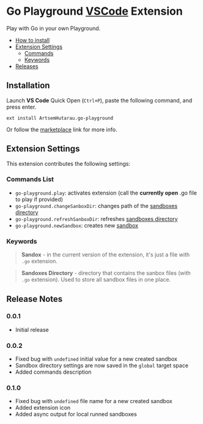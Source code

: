 # Go Playground [VSCode](https://code.visualstudio.com/) Extension

Play with Go in your own Playground.

- [How to install](#installation)
- [Extension Settings](#extension-settings)
  - [Commands](#commands-list)
  - [Keywords](#keywords)
- [Releases]()

## Installation

Launch __VS Code__ Quick Open (`Ctrl+P`), paste the following command, and press enter.
```
ext install ArtsemHutarau.go-playground
```

Or follow the [marketplace](https://marketplace.visualstudio.com/items?itemName=ArtsemHutarau.go-playground) link for more info.

## Extension Settings

This extension contributes the following settings:

### Commands List

* `go-playground.play`: activates extension (call the **currently open** .go file to play if provided)
* `go-playground.changeSanboxDir`: changes path of the [sandboxes directory](#keywords)
* `go-playground.refreshSanboxDir`: refreshes [sandboxes directory](#keywords)
* `go-playground.newSandbox`: creates new [sandbox](#keywords)

### Keywords

> **Sandox** - in the current version of the extension, it's just a file with `.go` extension.

> **Sandoxes Directory** - directory that contains the sanbox files (with `.go` extension). Used to store all sandbox files in one place.



## Release Notes

### 0.0.1

- Initial release

### 0.0.2

- Fixed bug with `undefined` initial value for a new created sandbox
- Sandbox directory settings are now saved in the `global` target space
- Added commands description

### 0.1.0

- Fixed bug with `undefined` file name for a new created sandbox
- Added extension icon
- Added async output for local runned sandboxes
